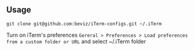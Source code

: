 ## Usage

```
git clone git@github.com:beviz/iTerm-configs.git ~/.iTerm
```

Turn on iTerm's preferences `Gereral > Preferences > Load preferences from a custom folder or URL` and select ~/.iTerm folder